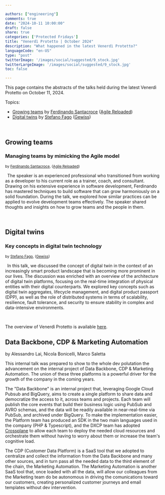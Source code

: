 ```yaml
---

authors: ["engineering"]
comments: true
date: "2024-10-11 10:00:00"
draft: false
share: true
categories: ['Protected Fridays']
title: "Venerdì Protetto | October 2024"
description: "What happened in the latest Venerdì Protetto?"
languageCode: "en-US"
type: "post"
twitterImage: '/images/social/suggested/9_stock.jpg'
twitterLargeImage: '/images/social/suggested/9_stock.jpg'
toc: false

---
```


This page contains the abstracts of the talks held during the latest Venerdì Protetto on October 11, 2024. 

Topics:

- [Growing teams](#growing-teams) by [Ferdinando Santacroce](https://jesuswasrasta.com/) ([Agile Reloaded](https://www.linkedin.com/company/agile-reloaded/))
- [Digital twins](#digital-twins) by [Stefano Fago](https://www.linkedin.com/in/stefanofago/) ([Gewiss](https://www.linkedin.com/company/gewissgroup/))


<br>

## Growing teams

### Managing teams by mimicking the Agile model

<sup>by [Ferdinando Santacroce](https://jesuswasrasta.com/), ([Agile Reloaded](https://www.linkedin.com/company/agile-reloaded/))<sup>

<a href= "/images/venerd%C3%AC_protetto/growing_teams.png?raw=true" target="_blank"> 
<img align="left" style="max-width:40%; margin-right: 0.5em; margin-top: 0.5em" src=/images/venerd%C3%AC_protetto/growing_teams.png?raw=true" alt="" title="" /> 
</a>

The speaker is an experienced professional who transitioned from working as a developer to his current role as a trainer, coach, and consultant. Drawing on his extensive experience in software development, Ferdinando has mastered techniques to build software that can grow harmoniously on a solid foundation. During the talk, we explored how similar practices can be applied to evolve development teams effectively. The speaker shared thoughts and insights on how to grow teams and the people in them.

<br>

## Digital twins

### Key concepts in digital twin technology

<sup>by [Stefano Fago](https://www.linkedin.com/in/stefanofago/), ([Gewiss](https://www.linkedin.com/company/gewissgroup/))<sup> 

<a href= "/images/venerd%C3%AC_protetto/digital_twins.png?raw=true" target="_blank"> 
<img align="left" style="max-width:40%; margin-right: 0.5em; margin-top: 0.5em" src=/images/venerd%C3%AC_protetto/digital_twins.png?raw=true" alt="" title="" /> 
</a>

In this talk, we discussed the concept of digital twin in the context of an increasingly smart product landscape that is becoming more prominent in our lives. The discussion was enriched with an overview of the architecture of digital twin platforms, focusing on the real-time integration of physical entities with their digital counterparts. We explored key concepts such as digital twin aggregates, lifecycle management, and digital product passport (DPP), as well as the role of distributed systems in terms of scalability, resilience, fault tolerance, and security to ensure stability in complex and data-intensive environments.

<br>

The overview of Venerdì Protetto is available [here](https://engineering.facile.it/blog/eng/v-protetto/).


## Data Backbone, CDP & Marketing Automation

by Alessandro Lai, Nicola Bonicelli, Marco Saletta

This internal talk was prepared to show to the whole dev polutation the advancement on the internal project of Data Backbone, CDP & Marketing Automation. The union of these three platforms is a powerful driver for the growth of the company in the coming years.

The "Data Backbone" is an internal project that, leveraging Google Cloud Pubsub and BigQuery, aims to create a single platform to share data and democratize the access to it, across teams and projects. Each team will publish the core events that build their business logic using PubSub and AVRO schemas, and the data will be readily available in near-real-time via PubSub, and archived under BigQuery. To make the implementation easier, the Platform team has produced an SDK in the two main languages used in the company (PHP & Typescript), and the DXCP team has adopted [Crossplane](https://www.crossplane.io/) to allow each team to deploy the needed cloud resources and orchestrate them without having to worry about them or increase the team's cognitive load.

The CDP (Customer Data Platform) is a SaaS tool that we adopted to centralize and collect the information from the Data Backbone and many other sources, and in turn pass all the needed data to the third element of the chain, the Marketing Automation. The Marketing Automation is another SaaS tool that, once loaded with all the data, will allow our colleagues from the Marketing team do be autonomous in driving the comunications toward our customers, creating personalized customer journeys and email templates without dev intervention.

<script type="application/ld+json">
{ 
    "@context": "https://schema.org",
    "genre":["SEO","JSON-LD"],
    "@type": "BlogPosting",
    "headline": "Venerdì Protetto | October 2024",
    "keywords": ["Growing teams", "Digital twins"],
    "wordcount": "172",
    "publisher": {
        "@type": "Organization",
        "name": "Facile.it Engineering",
        "url": "https://engineering.facile.it/",
        "logo": {
            "@type": "ImageObject",
            "url": "https://engineering.facile.it/images/logo_engineering.png",
            "width":"1057",
            "height":"244"
        }
    },
    "url": "https://engineering.facile.it/blog/eng/v-protetto9-6-2023/",
    "image": "https://engineering.facile.it/images/social/social-preview.png",
    "datePublished": "2024-10-11",
    "dateCreated": "2024-10-18",
    "dateModified": "2024-10-18",
    "inLanguage": "en-US",
    "isFamilyFriendly": "true",
    "description": "About the latest Venerdì Protetto held on October 11th",
    "author": {
        "@type": "Person",
        "name": "Ana",
        "url": "https://www.linkedin.com/in/ana-radujko"
    }
}
</script>
